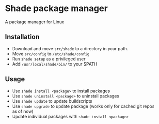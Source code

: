 # Shade package manager

A package manager for Linux

## Installation

- Download and move `src/shade` to a directory in your path.
- Move `src/config` to `/etc/shade/config`
- Run `shade setup` as a privileged user
- Add `/usr/local/shade/bin/` to your $PATH

## Usage

- Use `shade install <package>` to install packages
- Use `shade uninstall <package>` to uninstall packages
- Use `shade update` to update buildscripts
- Use `shade upgrade` to update package (works only for cached git repos as of now)
- Update individual packages with `shade install <package>`
